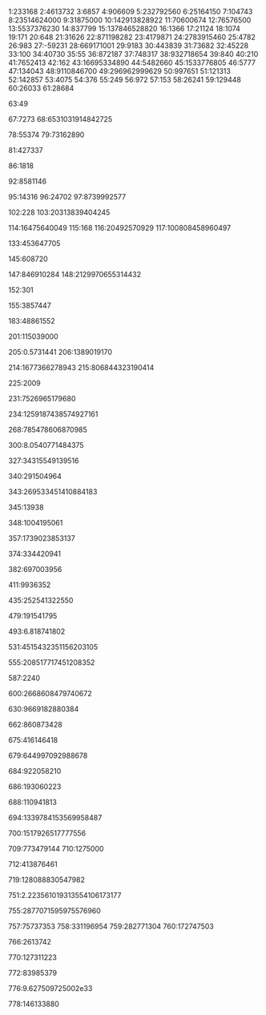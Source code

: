 1:233168
2:4613732
3:6857
4:906609
5:232792560
6:25164150
7:104743
8:23514624000
9:31875000
10:142913828922
11:70600674
12:76576500
13:5537376230
14:837799
15:137846528820
16:1366
17:21124
18:1074
19:171
20:648
21:31626
22:871198282
23:4179871
24:2783915460
25:4782
26:983
27:-59231
28:669171001
29:9183
30:443839
31:73682
32:45228
33:100
34:40730
35:55
36:872187
37:748317
38:932718654
39:840
40:210
41:7652413
42:162
43:16695334890
44:5482660
45:1533776805
46:5777
47:134043
48:9110846700
49:296962999629
50:997651
51:121313
52:142857
53:4075
54:376
55:249
56:972
57:153
58:26241
59:129448
60:26033
61:28684

63:49



67:7273
68:6531031914842725









78:55374
79:73162890

81:427337




86:1818





92:8581146


95:14316
96:24702
97:8739992577




102:228
103:20313839404245










114:16475640049
115:168
116:20492570929
117:100808458960497















133:453647705











145:608720

147:846910284
148:2129970655314432



152:301


155:3857447



























183:48861552

















201:115039000



205:0.5731441
206:1389019170







214:1677366278943
215:806844323190414









225:2009





231:7526965179680


234:1259187438574927161

































268:785478606870985































300:8.0540771484375


























327:34315549139516












340:291504964


343:269533451410884183

345:13938


348:1004195061








357:1739023853137
















374:334420941







382:697003956




























411:9936352























435:252541322550











































479:191541795













493:6.818741802





































531:4515432351156203105























555:208517717451208352































587:2240












600:2668608479740672





























630:9669182880384































662:860873428












675:416146418



679:644997092988678




684:922058210

686:193060223

688:110941813





694:1339784153569958487





700:1517926517777556








709:773479144
710:1275000

712:413876461






719:128088830547982































751:2.223561019313554106173177



755:2877071595975576960

757:75737353
758:331196954
759:282771304
760:172747503





766:2613742



770:127311223

772:83985379



776:9.627509725002e33

778:146133880
